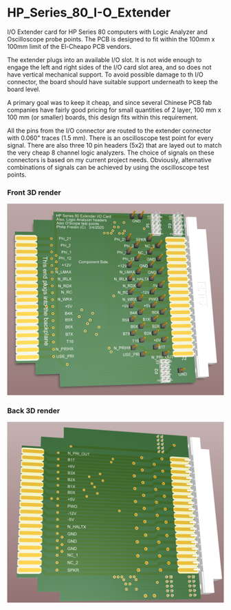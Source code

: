 # HP_Series_80_I-O_Extender
I/O Extender card for HP Series 80 computers with Logic Analyzer and Oscilloscope probe points.
The PCB is designed to fit within the 100mm x 100mm limit of the El-Cheapo PCB vendors.

The extender plugs into an available I/O slot. It is not wide enough to engage the left
and right sides of the I/O card slot area, and so does not have vertical mechanical
support. To avoid possible damage to th I/O connector, the board should have suitable
support underneath to keep the board level.

A primary goal was to keep it cheap, and since several Chinese PCB fab companies have
fairly good pricing for small quantities of 2 layer, 100 mm x 100 mm (or smaller)
boards, this design fits within this requirement.

All the pins from the I/O connector are routed to the extender connector with 0.060"
traces (1.5 mm). There is an oscilloscope test point for every signal. There are also
three 10 pin headers (5x2) that are layed out to match the very cheap 8 channel logic
analyzers. The choice of signals on these connectors is based on my current project
needs. Obviously, alternative combinations of signals can be achieved by using the
oscilloscope test points.

### Front 3D render

![Front](https://github.com/Fliptron/HP_Series_80_I-O_Extender/blob/master/Front.jpg "Front of Extender Card")

### Back 3D render

![Back](https://github.com/Fliptron/HP_Series_80_I-O_Extender/blob/master/Back.jpg "Back of Extender Card")
